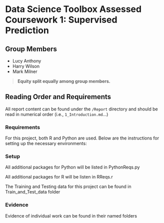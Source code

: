 # Data Science Toolbox Assessed Coursework 1: Supervised Prediction

## Group Members
- Lucy Anthony
- Harry Wilson
- Mark Milner
  

> **Equity split equally among group members.**

## Reading Order and Requirements
All report content can be found under the `/Report` directory and should be read in numerical order (i.e., `1_Introduction.md`...)

### Requirements

For this project, both R and Python are used. Below are the instructions for setting up the necessary environments:

### Setup

All additional packages for Python will be listed in PythonReqs.py

All additional packages for R will be listen in RReqs.r

The Training and Testing data for this project can be found in Train_and_Test_data folder



### Evidence 

Evidence of individual work can be found in their named folders

